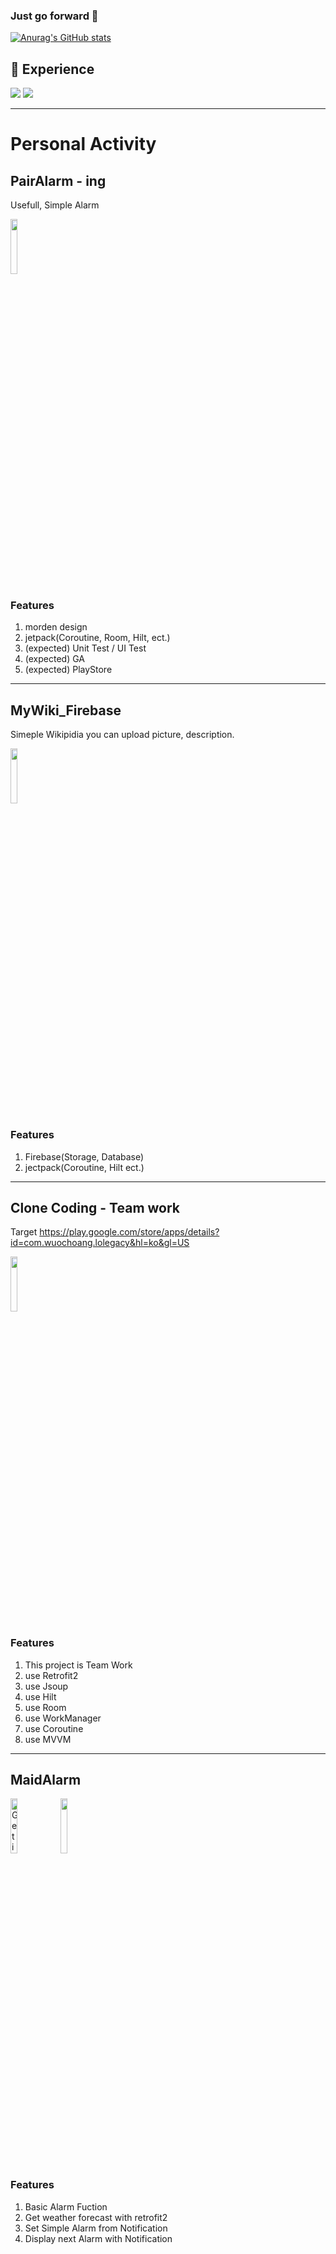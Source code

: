 ### Just go forward 👋
[![Anurag's GitHub stats](https://github-readme-stats.vercel.app/api?username=mmol93)](https://github.com/anuraghazra/github-readme-stats)

## 🌱 Experience

<img src="https://img.shields.io/badge/AndroidStudio-36725A?style=flat-square&logo=Android Studio&logoColor=white"/></a>
<img src="https://img.shields.io/badge/Kotlin-AC41B0?style=flat-square&logo=Kotlin&logoColor=white"/></a>

----

# Personal Activity

## PairAlarm - ing
Usefull, Simple Alarm

<a href='[https://github.com/mmol93/PairAlarm](https://github.com/mmol93/PairAlarm)'><img src='https://user-images.githubusercontent.com/69494230/137041613-75ad0721-460c-42c2-ade2-02899ee5ae93.png' width = 15% height = 15%></a>

### Features
1. morden design
2. jetpack(Coroutine, Room, Hilt, ect.)
3. (expected) Unit Test / UI Test
4. (expected) GA
5. (expected) PlayStore


----


## MyWiki_Firebase
Simeple Wikipidia
you can upload picture, description.

<a href='[https://github.com/mmol93/MyWiki_Firebase](https://github.com/mmol93/MyWiki_Firebase)'><img src='https://user-images.githubusercontent.com/69494230/137041613-75ad0721-460c-42c2-ade2-02899ee5ae93.png' width = 15% height = 15%></a>

### Features
1. Firebase(Storage, Database)
2. jectpack(Coroutine, Hilt ect.)


------

## Clone Coding - Team work
Target https://play.google.com/store/apps/details?id=com.wuochoang.lolegacy&hl=ko&gl=US

<a href='https://github.com/LeeJaeHyeon05/FirstApp'><img src='https://user-images.githubusercontent.com/69494230/137041613-75ad0721-460c-42c2-ade2-02899ee5ae93.png' width = 15% height = 15%></a>

### Features
1. This project is Team Work
2. use Retrofit2
3. use Jsoup
4. use Hilt
5. use Room
6. use WorkManager
7. use Coroutine
8. use MVVM 

-----

## MaidAlarm 
<a href='https://play.google.com/store/apps/details?id=com.MaidAlarm.easyo_alarm&pcampaignid=pcampaignidMKT-Other-global-all-co-prtnr-py-PartBadge-Mar2515-1'><img alt='Get it on Google Play' src='https://play.google.com/intl/en_us/badges/static/images/badges/en_badge_web_generic.png' width = 15% height = 15%></a>
<a href='https://github.com/mmol93/EasyO_Alarm1-2'><img src='https://user-images.githubusercontent.com/69494230/137041613-75ad0721-460c-42c2-ade2-02899ee5ae93.png' width = 15% height = 15%></a>

### Features
1. Basic Alarm Fuction
2. Get weather forecast with retrofit2
3. Set Simple Alarm from Notification
4. Display next Alarm with Notification


<!--
**mmol93/mmol93** is a ✨ _special_ ✨ repository because its `README.md` (this file) appears on your GitHub profile.

Here are some ideas to get you started:

- 🔭 I’m currently working on ...
- 🌱 I’m currently learning ...
- 👯 I’m looking to collaborate on ...
- 🤔 I’m looking for help with ...
- 💬 Ask me about ...
- 📫 How to reach me: ...
- 😄 Pronouns: ...
- ⚡ Fun fact: ...
-->
